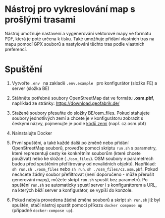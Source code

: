 # Nástroj pro vykreslování map s prošlými trasami
Nástroj umožnuje nastavení a vygenerování vektorové mapy ve formátu PDF, která je poté určena k tisku. Také umožňuje přidání vlastních tras na mapu pomocí GPX souborů a nastylování těchto tras podle vlastních preferencí.

# Spuštění
1. Vytvořte `.env ` na zakladě `.env.example ` pro konfigurátor (složka FE) a server (složka BE)

2. Stáhněte potřebné soubory OpenStreetMap dat ve formátu **.osm.pbf**, například ze stránky: https://download.geofabrik.de/   
   
3. Stažené soubory přesuňte do složky BE/osm_files. Pokud stahujete soubory jednotlivých zemí a chcete je v konfigurátoru zobrazit s českými názvy, pojmenujte je podle [kódů zemí](https://asep-portal.lib.cas.cz/pro-zpracovatele/manual/kody-zemi/) (např. cz.osm.pbf)
   
4. Nainstalujte Docker
   
5. První spuštění, a také každé další po změně nebo přidání OpenStreetMap souborů, proveďte pomocí skriptu `run.sh` s parametry, které reprezentují cesty ke konkrétním souborům (které chcete používat) nebo ke složce (`./osm_files`). OSM soubory v parametrech budou před spuštěním přefiltrovány od nevalidních objektů. Například: `sh run.sh ./osm_files` nebo `sh run.sh ./osm_files/cz.osm.pbf`. Pokud nechcete žádný soubor přefiltrovat (není doporučeno - může přerušit generování mapy), můžete skript `run.sh` spustit bez parametrů. Po spuštění `run.sh` se automaticky spustí server i s konfigurátorem a URL, na kterých běží server a konfigurátor, se vypíší do konzole.
   
6. Pokud nebyla provedena žádná změna souborů a skript `sh run.sh` již byl spuštěn, stačí nástroj spustit pomocí příkazu `docker compose up` (případně `docker-compose up`).